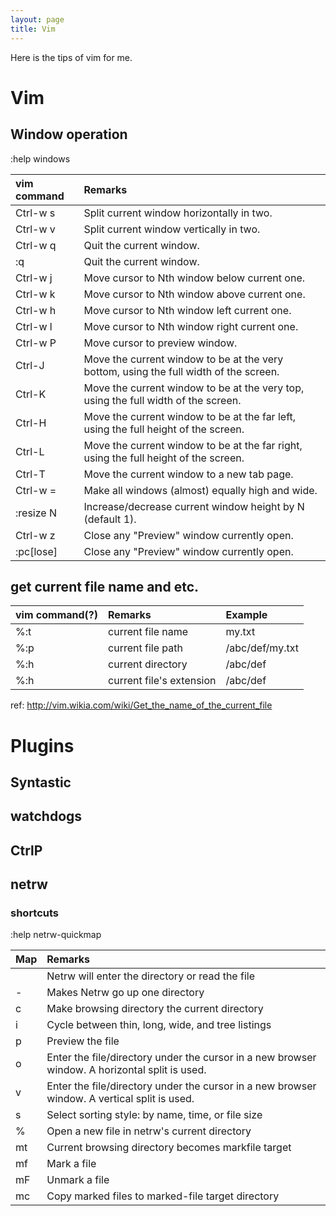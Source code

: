 ```yaml
---
layout: page
title: Vim
---
```


Here is the tips of vim for me.

# Vim
## Window operation
:help windows

| vim command | Remarks                                                                               |
|:------------|:--------------------------------------------------------------------------------------|
| Ctrl-w s    | Split current window horizontally in two.                                             |
| Ctrl-w v    | Split current window vertically in two.                                               |
| Ctrl-w q    | Quit the current window.                                                              |
| :q          | Quit the current window.                                                              |
| Ctrl-w j    | Move cursor to Nth window below current one.                                          |
| Ctrl-w k    | Move cursor to Nth window above current one.                                          |
| Ctrl-w h    | Move cursor to Nth window left current one.                                           |
| Ctrl-w l    | Move cursor to Nth window right current one.                                          |
| Ctrl-w P    | Move cursor to preview window.                                                        |
| Ctrl-J      | Move the current window to be at the very bottom, using the full width of the screen. |
| Ctrl-K      | Move the current window to be at the very top, using the full width of the screen.    |
| Ctrl-H      | Move the current window to be at the far left, using the full height of the screen.   |
| Ctrl-L      | Move the current window to be at the far right, using the full height of the screen.  |
| Ctrl-T      | Move the current window to a new tab page.                                            |
| Ctrl-w =    | Make all windows (almost) equally high and wide.                                      |
| :resize N   | Increase/decrease current window height by N (default 1).                             |
| Ctrl-w z    | Close any "Preview" window currently open.                                            |
| :pc[lose]   | Close any "Preview" window currently open.                                            |

## get current file name and etc.
| vim command(?) | Remarks                    | Example          |
|:---------------|:---------------------------|:-----------------|
| %:t            | current file name          | my.txt           |
| %:p            | current file path          | /abc/def/my.txt  |
| %:h            | current directory          | /abc/def         |
| %:h            | current file's extension   | /abc/def         |

ref: http://vim.wikia.com/wiki/Get_the_name_of_the_current_file

# Plugins
## Syntastic
## watchdogs
## CtrlP
## netrw
### shortcuts
:help netrw-quickmap

| Map     | Remarks                                                                                         |
|:--------|:------------------------------------------------------------------------------------------------|
| <CR>    | Netrw will enter the directory or read the file                                                 |
| -       | Makes Netrw go up one directory                                                                 |
| c       | Make browsing directory the current directory                                                   |
| i       | Cycle between thin, long, wide, and tree listings                                               |
| p       | Preview the file                                                                                |
| o       | Enter the file/directory under the cursor in a new browser window. A horizontal split is used.  |
| v       | Enter the file/directory under the cursor in a new browser window. A vertical split is used.    |
| s       | Select sorting style: by name, time, or file size                                               |
| %       | Open a new file in netrw's current directory                                                    |
| mt      | Current browsing directory becomes markfile target                                              |
| mf      | Mark a file                                                                                     |
| mF      | Unmark a file                                                                                   |
| mc      | Copy marked files to marked-file target directory                                               |

